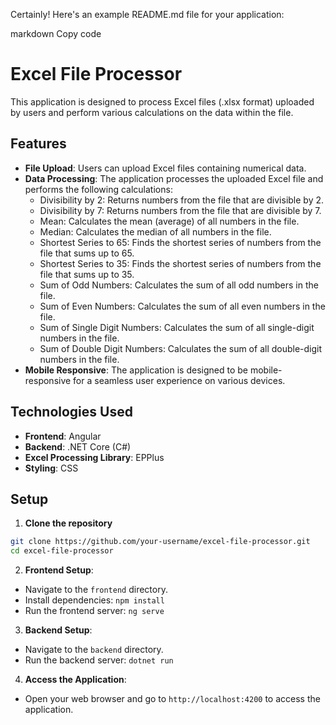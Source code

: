 
Certainly! Here's an example README.md file for your application:

markdown
Copy code
# Excel File Processor

This application is designed to process Excel files (.xlsx format) uploaded by users and perform various calculations on the data within the file.

## Features

- **File Upload**: Users can upload Excel files containing numerical data.
- **Data Processing**: The application processes the uploaded Excel file and performs the following calculations:
  - Divisibility by 2: Returns numbers from the file that are divisible by 2.
  - Divisibility by 7: Returns numbers from the file that are divisible by 7.
  - Mean: Calculates the mean (average) of all numbers in the file.
  - Median: Calculates the median of all numbers in the file.
  - Shortest Series to 65: Finds the shortest series of numbers from the file that sums up to 65.
  - Shortest Series to 35: Finds the shortest series of numbers from the file that sums up to 35.
  - Sum of Odd Numbers: Calculates the sum of all odd numbers in the file.
  - Sum of Even Numbers: Calculates the sum of all even numbers in the file.
  - Sum of Single Digit Numbers: Calculates the sum of all single-digit numbers in the file.
  - Sum of Double Digit Numbers: Calculates the sum of all double-digit numbers in the file.
- **Mobile Responsive**: The application is designed to be mobile-responsive for a seamless user experience on various devices.

## Technologies Used

- **Frontend**: Angular
- **Backend**: .NET Core (C#)
- **Excel Processing Library**: EPPlus
- **Styling**: CSS

## Setup

1. **Clone the repository**
``` bash
git clone https://github.com/your-username/excel-file-processor.git
cd excel-file-processor
```
2. **Frontend Setup**:
- Navigate to the `frontend` directory.
- Install dependencies: `npm install`
- Run the frontend server: `ng serve`

3. **Backend Setup**:
- Navigate to the `backend` directory.
- Run the backend server: `dotnet run`

4. **Access the Application**:
- Open your web browser and go to `http://localhost:4200` to access the application.
